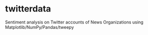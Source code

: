 # twitterdata
Sentiment analysis on Twitter accounts of News Organizations using Matplotlib/NumPy/Pandas/tweepy